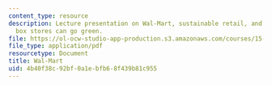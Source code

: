 ```yaml
---
content_type: resource
description: Lecture presentation on Wal-Mart, sustainable retail, and whether big
  box stores can go green.
file: https://ol-ocw-studio-app-production.s3.amazonaws.com/courses/15-992-s-lab-laboratory-for-sustainable-business-spring-2008/4b40f38c92bf0a1ebfb68f439b81c955_lec_06.pdf
file_type: application/pdf
resourcetype: Document
title: Wal-Mart
uid: 4b40f38c-92bf-0a1e-bfb6-8f439b81c955
---
```

